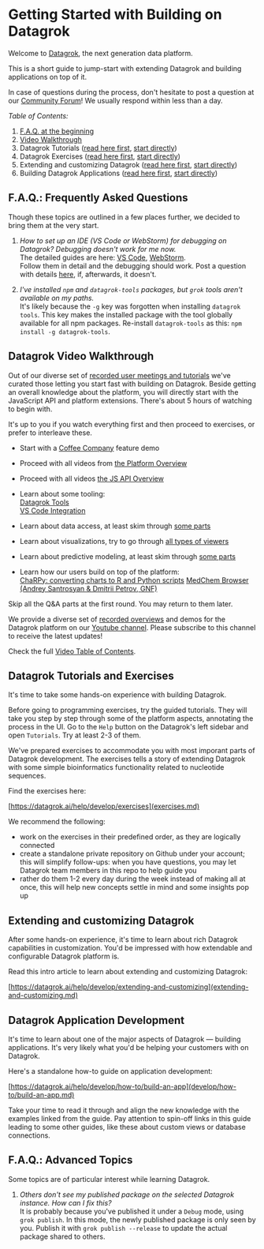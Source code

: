 <!-- TITLE: Getting Started with Building on Datagrok -->
<!-- SUBTITLE: -->

# Getting Started with Building on Datagrok

Welcome to [Datagrok](https://www.datagrok.ai), the next generation data platform.

This is a short guide to jump-start with extending Datagrok and building applications on top of it.

In case of questions during the process, don't hesitate to post a question at our
[Community Forum](https://community.datagrok.ai/)! We usually respond within less than a day.

*Table of Contents:*

1. [F.A.Q. at the beginning](#faq-frequently-asked-questions)
2. [Video Walkthrough](#datarok-video-walkthrough)
3. Datagrok Tutorials ([read here first](#datagrok-tutorials-and-exercises), [start directly](https://public.datagrok.ai/))
4. Datagrok Exercises ([read here first](#datagrok-tutorials-and-exercises), [start directly](exercises.md))
5. Extending and customizing Datagrok ([read here first](#extending-and-customizing-datagrok), [start directly](https://datagrok.ai/help/develop/extending-and-customizing))
6. Building Datagrok Applications ([read here first](#datagrok-application-development), [start directly](develop/how-to/build-an-app.md))

## F.A.Q.: Frequently Asked Questions

Though these topics are outlined in a few places further, we decided to bring them at the very start.

1. _How to set up an IDE (VS Code or WebStorm) for debugging on Datagrok? Debugging doesn't work for me now._  
   The detailed guides are here:
   [VS Code](develop/develop.md#one-click-debugging-with-visual-studio-code), 
   [WebStorm](develop/develop.md#one-click-debugging-with-jetbrains-ides).  
   Follow them in detail and the debugging should work.
   Post a question with details [here](https://community.datagrok.ai/), if, afterwards, it doesn't.

2. _I've installed `npm` and `datagrok-tools` packages, but `grok` tools aren't available on my paths._  
   It's likely because the `-g` key was forgotten when installing `datagrok tools`. This key makes the
   installed package with the tool globally available for all npm packages. Re-install `datagrok-tools`
   as this: `npm install -g datagrok-tools`.

## Datagrok Video Walkthrough

Out of our diverse set of [recorded user meetings and tutorials](https://www.youtube.com/channel/UCXPHEjOd4gyZ6m6Ji-iOBYg)
we've curated those letting you start fast with building on Datagrok.
Beside getting an overall knowledge about the platform, you will directly start with the JavaScript
API and platform extensions. There's about 5 hours of watching to begin with.

It's up to you if you watch everything first and then proceed to exercises, or prefer to interleave these.

* Start with a [Coffee Company](https://www.youtube.com/watch?v=tVwpRB8fikQ) feature demo

* Proceed with all videos from [the Platform Overview](video-contents.md/#getting-started)

* Proceed with all videos [the JS API Overview](#java-script-api)

* Learn about some tooling:  
[Datagrok Tools](https://www.youtube.com/watch?v=zVVmlRorpjg&t=258s)  
[VS Code Integration](https://www.youtube.com/watch?v=zVVmlRorpjg&t=870s)  

* Learn about data access, at least skim through [some parts](video-contents.md/#data-access)

* Learn about visualizations, try to go through [all types of viewers](video-contents.md/#visualization)

* Learn about predictive modeling, at least skim through [some parts](video-contents.md/#predictive-modeling)

* Learn how our users build on top of the platform:  
[ChaRPy: converting charts to R and Python scripts](https://www.youtube.com/watch?v=seAgx5TbrzI&t=162s)
[MedChem Browser (Andrey Santrosyan & Dmitrii Petrov, GNF)](https://www.youtube.com/watch?v=seAgx5TbrzI&t=970s)

Skip all the Q&A parts at the first round. You may return to them later.

We provide a diverse set of [recorded overviews](video-contents.md) and demos for the Datagrok platform
on our [Youtube channel](https://www.youtube.com/channel/UCXPHEjOd4gyZ6m6Ji-iOBYg).
Please subscribe to this channel to receive the latest updates!

Check the full [Video Table of Contents](video-contents.md).

## Datagrok Tutorials and Exercises

It's time to take some hands-on experience with building Datagrok.

Before going to programming exercises, try the guided tutorials. They will take you step by step through
some of the platform aspects, annotating the process in the UI. Go to the `Help` button on the Datagrok's
left sidebar and open `Tutorials`. Try at least 2-3 of them.

We've prepared exercises to accommodate you with most imporant parts of Datagrok development.
The exercises tells a story of extending Datagrok with some simple bioinformatics functionality
related to nucleotide sequences.

Find the exercises here:

[https://datagrok.ai/help/develop/exercises](exercises.md)

We recommend the following:

* work on the exercises in their predefined order, as they are logically connected
* create a standalone private repository on Github under your account; this will simplify follow-ups:
   when you have questions, you may let Datagrok team members in this repo to help guide you
* rather do them 1-2 every day during the week instead of making all at once, this will help
  new concepts settle in mind and some insights pop up

## Extending and customizing Datagrok

After some hands-on experience, it's time to learn about rich Datagrok capabilities in customization.
You'd be impressed with how extendable and configurable Datagrok platform is.

Read this intro article to learn about extending and customizing Datagrok:

[https://datagrok.ai/help/develop/extending-and-customizing](extending-and-customizing.md)

## Datagrok Application Development

It's time to learn about one of the major aspects of Datagrok — building applications.
It's very likely what you'd be helping your customers with on Datagrok.

Here's a standalone how-to guide on application development:

[https://datagrok.ai/help/develop/how-to/build-an-app](develop/how-to/build-an-app.md)

Take your time to read it through and align the new knowledge with the examples linked from the guide.
Pay attention to spin-off links in this guide leading to some other guides, like these about
custom views or database connections.

## F.A.Q.: Advanced Topics

Some topics are of particular interest while learning Datagrok.

1. _Others don't see my published package on the selected Datagrok instance. How can I fix this?_  
   It is probably because you've published it under a `Debug` mode, using `grok publish`.
   In this mode, the newly published package is only seen by you. Publish it with
   `grok publish --release` to update the actual package shared to others.
   